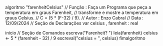 algoritmo "farenheitCelsius"
// Função :   Faça um Programa que peça a temperatura em graus Farenheit,
// transforme e mostre a temperatura em graus Celsius.
// C = (5 * (F-32) / 9).
// Autor : Enzo Cabral
// Data : 12/09/2024
// Seção de Declarações 
var
 celsius , farenheit  : real

inicio
// Seção de Comandos 
 escreva("Farenheit? ")
 leia(farenheit)
 celsius <- 5 * (farenheit - 32) / 9
 escreval("celsius = ", celsius)
fimalgoritmo


<!---
Enzin4455/Enzin4455 is a ✨ special ✨ repository because its `README.md` (this file) appears on your GitHub profile.
You can click the Preview link to take a look at your changes.
--->
